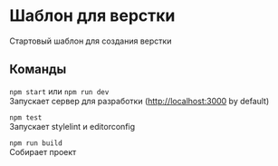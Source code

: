 # Шаблон для верстки

Стартовый шаблон для создания верстки

## Команды

`npm start` или `npm run dev`  
Запускает сервер для разработки ([http://localhost:3000](http://localhost:3000) by default)

`npm test`  
Запускает stylelint и editorconfig 

`npm run build`  
Собирает проект

